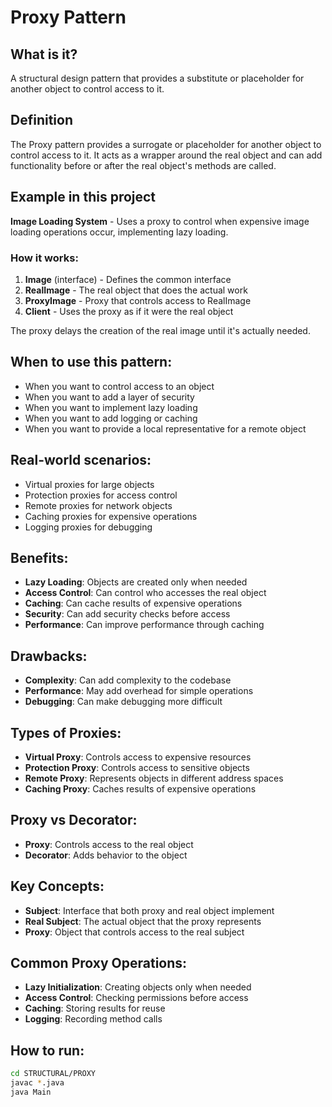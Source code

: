 # Proxy Pattern

## What is it?
A structural design pattern that provides a substitute or placeholder for another object to control access to it.

## Definition
The Proxy pattern provides a surrogate or placeholder for another object to control access to it. It acts as a wrapper around the real object and can add functionality before or after the real object's methods are called.

## Example in this project
**Image Loading System** - Uses a proxy to control when expensive image loading operations occur, implementing lazy loading.

### How it works:
1. **Image** (interface) - Defines the common interface
2. **RealImage** - The real object that does the actual work
3. **ProxyImage** - Proxy that controls access to RealImage
4. **Client** - Uses the proxy as if it were the real object

The proxy delays the creation of the real image until it's actually needed.

## When to use this pattern:
- When you want to control access to an object
- When you want to add a layer of security
- When you want to implement lazy loading
- When you want to add logging or caching
- When you want to provide a local representative for a remote object

## Real-world scenarios:
- Virtual proxies for large objects
- Protection proxies for access control
- Remote proxies for network objects
- Caching proxies for expensive operations
- Logging proxies for debugging

## Benefits:
- **Lazy Loading**: Objects are created only when needed
- **Access Control**: Can control who accesses the real object
- **Caching**: Can cache results of expensive operations
- **Security**: Can add security checks before access
- **Performance**: Can improve performance through caching

## Drawbacks:
- **Complexity**: Can add complexity to the codebase
- **Performance**: May add overhead for simple operations
- **Debugging**: Can make debugging more difficult

## Types of Proxies:
- **Virtual Proxy**: Controls access to expensive resources
- **Protection Proxy**: Controls access to sensitive objects
- **Remote Proxy**: Represents objects in different address spaces
- **Caching Proxy**: Caches results of expensive operations

## Proxy vs Decorator:
- **Proxy**: Controls access to the real object
- **Decorator**: Adds behavior to the object

## Key Concepts:
- **Subject**: Interface that both proxy and real object implement
- **Real Subject**: The actual object that the proxy represents
- **Proxy**: Object that controls access to the real subject

## Common Proxy Operations:
- **Lazy Initialization**: Creating objects only when needed
- **Access Control**: Checking permissions before access
- **Caching**: Storing results for reuse
- **Logging**: Recording method calls

## How to run:
```bash
cd STRUCTURAL/PROXY
javac *.java
java Main
```
